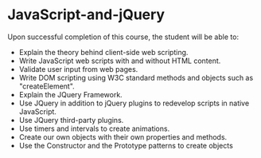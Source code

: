 # JavaScript-and-jQuery
Upon successful completion of this course, the student will be able to:

<ul>
  <li>Explain the theory behind client-side web scripting.</li>
<li>Write JavaScript web scripts with and without HTML content.</li>
<li>Validate user input from web pages.</li>
<li>Write DOM scripting using W3C standard methods and objects such as "createElement".</li>
<li>Explain the JQuery Framework.</li>
<li>Use JQuery in addition to jQuery plugins to redevelop scripts in native JavaScript.</li>
<li>Use JQuery third-party plugins.</li>
<li>Use timers and intervals to create animations.</li>
<li>Create our own objects with their own properties and methods.</li>
<li>Use the Constructor and the Prototype patterns to create objects</li>
 </ul>
